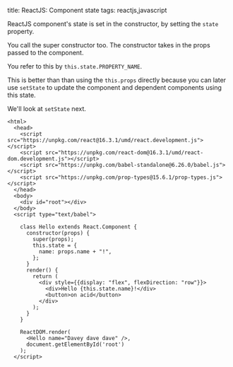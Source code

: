 title: ReactJS: Component state
tags: reactjs,javascript

ReactJS component's state is set in the constructor, by setting the `state` property.

You call the super constructor too. The constructor takes in the props passed to the component.

You refer to this by `this.state.PROPERTY_NAME`. 

This is better than than using the `this.props` directly because you can later use `setState` to update the component and dependent components using this state.

We'll look at `setState` next.

```
<html>
  <head>
    <script src="https://unpkg.com/react@16.3.1/umd/react.development.js"></script>
    <script src="https://unpkg.com/react-dom@16.3.1/umd/react-dom.development.js"></script>
    <script src="https://unpkg.com/babel-standalone@6.26.0/babel.js"></script>
    <script src="https://unpkg.com/prop-types@15.6.1/prop-types.js"></script>
  </head>
  <body>
    <div id="root"></div>
  </body>
  <script type="text/babel">

    class Hello extends React.Component {
      constructor(props) {
        super(props);
        this.state = {
          name: props.name + "!",
        };
      }    
      render() {
        return (
          <div style={{display: "flex", flexDirection: "row"}}>
            <div>Hello {this.state.name}!</div>
            <button>on acid</button>
          </div>
        );
      }
    }

    ReactDOM.render(
      <Hello name="Davey dave dave" />,
      document.getElementById('root')
    );  
  </script>
